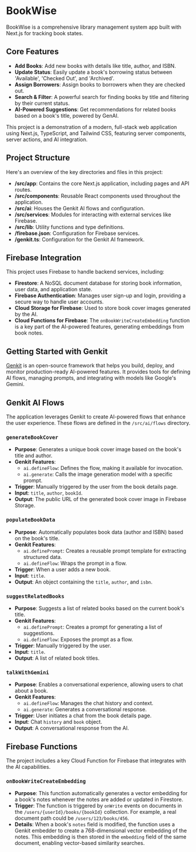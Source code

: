 # BookWise

BookWise is a comprehensive library management system app built with Next.js for tracking book states.

## Core Features

- **Add Books**: Add new books with details like title, author, and ISBN.
- **Update Status**: Easily update a book's borrowing status between 'Available', 'Checked Out', and 'Archived'.
- **Assign Borrowers**: Assign books to borrowers when they are checked out.
- **Search & Filter**: A powerful search for finding books by title and filtering by their current status.
- **AI-Powered Suggestions**: Get recommendations for related books based on a book's title, powered by GenAI.

This project is a demonstration of a modern, full-stack web application using Next.js, TypeScript, and Tailwind CSS, featuring server components, server actions, and AI integration.

## Project Structure

Here's an overview of the key directories and files in this project:

-   **/src/app**: Contains the core Next.js application, including pages and API routes.
-   **/src/components**: Reusable React components used throughout the application.
-   **/src/ai**: Houses the Genkit AI flows and configuration.
-   **/src/services**: Modules for interacting with external services like Firebase.
-   **/src/lib**: Utility functions and type definitions.
-   **/firebase.json**: Configuration for Firebase services.
-   **/genkit.ts**: Configuration for the Genkit AI framework.

## Firebase Integration

This project uses Firebase to handle backend services, including:

-   **Firestore**: A NoSQL document database for storing book information, user data, and application state.
-   **Firebase Authentication**: Manages user sign-up and login, providing a secure way to handle user accounts.
-   **Cloud Storage for Firebase**: Used to store book cover images generated by the AI.
-   **Cloud Functions for Firebase**: The `onBookWriteCreateEmbedding` function is a key part of the AI-powered features, generating embeddings from book notes.

## Getting Started with Genkit

[Genkit](https://firebase.google.com/docs/genkit) is an open-source framework that helps you build, deploy, and monitor production-ready AI-powered features. It provides tools for defining AI flows, managing prompts, and integrating with models like Google's Gemini.

## Genkit AI Flows

The application leverages Genkit to create AI-powered flows that enhance the user experience. These flows are defined in the `/src/ai/flows` directory.

### `generateBookCover`

-   **Purpose**: Generates a unique book cover image based on the book's title and author.
-   **Genkit Features**:
    -   `ai.defineFlow`: Defines the flow, making it available for invocation.
    -   `ai.generate`: Calls the image generation model with a specific prompt.
-   **Trigger**: Manually triggered by the user from the book details page.
-   **Input**: `title`, `author`, `bookId`.
-   **Output**: The public URL of the generated book cover image in Firebase Storage.

### `populateBookData`

-   **Purpose**: Automatically populates book data (author and ISBN) based on the book's title.
-   **Genkit Features**:
    -   `ai.definePrompt`: Creates a reusable prompt template for extracting structured data.
    -   `ai.defineFlow`: Wraps the prompt in a flow.
-   **Trigger**: When a user adds a new book.
-   **Input**: `title`.
-   **Output**: An object containing the `title`, `author`, and `isbn`.

### `suggestRelatedBooks`

-   **Purpose**: Suggests a list of related books based on the current book's title.
-   **Genkit Features**:
    -   `ai.definePrompt`: Creates a prompt for generating a list of suggestions.
    -   `ai.defineFlow`: Exposes the prompt as a flow.
-   **Trigger**: Manually triggered by the user.
-   **Input**: `title`.
-   **Output**: A list of related book titles.

### `talkWithGemini`

-   **Purpose**: Enables a conversational experience, allowing users to chat about a book.
-   **Genkit Features**:
    -   `ai.defineFlow`: Manages the chat history and context.
    -   `ai.generate`: Generates a conversational response.
-   **Trigger**: User initiates a chat from the book details page.
-   **Input**: Chat `history` and `book` object.
-   **Output**: A conversational response from the AI.

## Firebase Functions

The project includes a key Cloud Function for Firebase that integrates with the AI capabilities.

### `onBookWriteCreateEmbedding`

-   **Purpose**: This function automatically generates a vector embedding for a book's notes whenever the notes are added or updated in Firestore.
-   **Trigger**: The function is triggered by `onWrite` events on documents in the `/users/{userId}/books/{bookId}` collection. For example, a real document path could be `/users/123/books/456`.
-   **Details**: When a book's `notes` field is modified, the function uses a Genkit embedder to create a 768-dimensional vector embedding of the notes. This embedding is then stored in the `embedding` field of the same document, enabling vector-based similarity searches.
